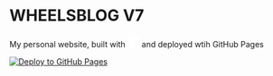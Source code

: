 # WHEELSBLOG V7

My personal website, built with <svg role="img" height="1.5em" width="1.5em" xmlns="http://www.w3.org/2000/svg" fill="white"><title>Eleventy</title><path d="M3.398 12V0h17.204v24H3.398zm13.17 6.07a1.07 1.07 0 00.373-.107c.432-.213.68-.672.877-1.626.076-.372 1.195-6.168 1.209-6.263.026-.186-.008-.382-.084-.476a.325.325 0 00-.087-.064l-.06-.031h-.291c-.253 0-.298 0-.348.02-.113.039-.207.156-.255.316-.011.038-.168.881-.348 1.873l-.328 1.802-.046-.21c-.56-2.547-.764-3.452-.794-3.532a.383.383 0 00-.103-.16c-.105-.107-.117-.11-.567-.11-.411 0-.422 0-.5.074-.086.079-.122.216-.111.42.006.115.045.27.688 2.784.663 2.587.751 2.943.787 3.177.046.3-.05.713-.208.893-.032.037-.037.039-.084.032-.028 0-.12-.027-.204-.051-.268-.078-.362-.072-.462.028-.096.096-.137.248-.138.51 0 .256.028.34.159.473.131.133.324.208.595.23.164.012.22.012.33-.001zm-1.896-1.712a.31.31 0 00.16-.192c.02-.058.022-.098.022-.356 0-.255-.003-.299-.021-.354-.04-.121-.136-.196-.278-.217-.041-.01-.2-.01-.355-.01-.365-.001-.378-.01-.446-.184-.068-.18-.096-.326-.113-.602a85.799 85.799 0 01-.012-1.94v-1.765h.35c.454 0 .507-.01.602-.113a.465.465 0 00.102-.24 3.273 3.273 0 000-.534c-.026-.16-.099-.271-.211-.322-.057-.025-.065-.026-.45-.03h-.392l-.003-1.22c-.003-1.09-.005-1.227-.021-1.278a.378.378 0 00-.201-.247c-.052-.024-.072-.025-.32-.029-.27 0-.356 0-.429.038-.087.042-.148.133-.185.278-.014.054-.032.346-.076 1.262l-.06 1.194s-.08 0-.18.01c-.206.01-.263.022-.327.086-.092.092-.12.19-.127.455-.01.334.02.487.115.588.075.081.134.1.345.106l.173.01v1.785c0 1.7.006 2.019.034 2.274.041.37.13.709.241.928.194.38.544.617.988.668h1.005l.07-.04zm-7.447 0c.098-.053.16-.154.2-.332.016-.077.018-.401.018-4.518 0-4.184-.001-4.44-.02-4.51-.05-.194-.19-.29-.378-.26-.035.01-.344.084-.686.175-.343.09-.684.18-.758.198-.17.043-.214.062-.281.126-.105.098-.122.185-.122.606 0 .416.016.5.12.604.094.095.189.1.456.03.103-.026.193-.048.2-.048.01 0 .014.784.017 3.763.003 3.436.005 3.77.021 3.84.048.202.113.296.236.34.034.013.133.016.487.014.435 0 .445 0 .49-.027zm3.203 0c.092-.046.152-.135.197-.29l.024-.084.003-4.435c.002-3.194 0-4.456-.01-4.509-.033-.2-.145-.308-.322-.308-.066 0-.198.03-.857.204-.56.147-.799.214-.849.239a.34.34 0 00-.17.184c-.024.06-.024.071-.024.479 0 .415 0 .417.026.483a.362.362 0 00.083.12c.1.1.172.105.456.034a5.46 5.46 0 01.208-.05c.008 0 .012 1.202.014 3.791l.003 3.79.026.086a.48.48 0 00.135.23c.078.062.085.063.57.06.414 0 .447 0 .487-.024z"/></svg> and deployed wtih GitHub Pages

[![Deploy to GitHub Pages](https://github.com/wheelsbot7/wheelsbot7.github.io/actions/workflows/github_pages.yml/badge.svg)](https://github.com/wheelsbot7/wheelsbot7.github.io/actions/workflows/github_pages.yml)
